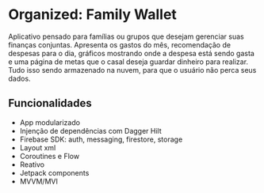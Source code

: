
# Organized: Family Wallet

Aplicativo pensado para famílias ou grupos que desejam gerenciar suas finanças conjuntas. Apresenta
os gastos do mês, recomendação de despesas para o dia, gráficos mostrando onde a despesa está
sendo gasta e uma página de metas que o casal deseja guardar dinheiro para realizar. Tudo isso sendo
armazenado na nuvem, para que o usuário não perca seus dados.




## Funcionalidades

- App modularizado
- Injenção de dependências com Dagger Hilt
- Firebase SDK: auth, messaging, firestore, storage
- Layout xml
- Coroutines e Flow
- Reativo
- Jetpack components
- MVVM/MVI

